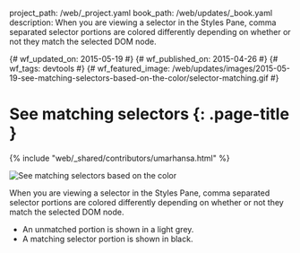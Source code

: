 project_path: /web/_project.yaml
book_path: /web/updates/_book.yaml
description: When you are viewing a selector in the Styles Pane, comma separated selector portions are colored differently depending on whether or not they match the selected DOM node.

{# wf_updated_on: 2015-05-19 #}
{# wf_published_on: 2015-04-26 #}
{# wf_tags: devtools #}
{# wf_featured_image: /web/updates/images/2015-05-19-see-matching-selectors-based-on-the-color/selector-matching.gif #}

# See matching selectors {: .page-title }

{% include "web/_shared/contributors/umarhansa.html" %}


<img src="/web/updates/images/2015-05-19-see-matching-selectors-based-on-the-color/selector-matching.gif" alt="See matching selectors based on the color">

When you are viewing a selector in the Styles Pane, comma separated selector portions are colored differently depending on whether or not they match the selected DOM node.

<ul>
<li>An unmatched portion is shown in a light grey.</li>
<li>A matching selector portion is shown in black.</li>
</ul>


